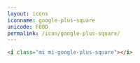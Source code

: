 ```yaml
---
layout: icons
iconname: google-plus-square
unicode: F00D
permalink: /icon/google-plus-square/
---
```


``` html
<i class="mi mi-google-plus-square"></i>
```
